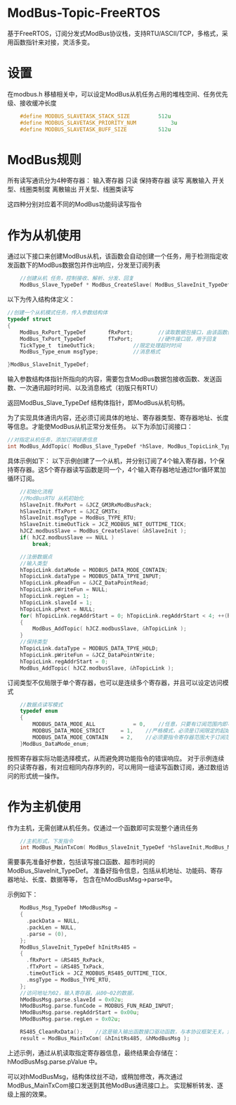 # ModBus-Topic-FreeRTOS
基于FreeRTOS，订阅分发式ModBus协议栈，支持RTU/ASCII/TCP，多格式，采用函数指针来对接，灵活多变。

# 设置
在modbus.h 移植相关中，可以设定ModBus从机任务占用的堆栈空间、任务优先级、接收缓冲长度
```c
	#define MODBUS_SLAVETASK_STACK_SIZE			512u
	#define MODBUS_SLAVETASK_PRIORITY_NUM			3u
	#define MODBUS_SLAVETASK_BUFF_SIZE			512u
```

# ModBus规则
所有读写通讯分为4种寄存器：
	输入寄存器     只读
	保持寄存器     读写
	离散输入       开关型、线圈类制度
	离散输出       开关型、线圈类读写

这四种分别对应着不同的ModBus功能码读写指令

# 作为从机使用
通过以下接口来创建ModBus从机，该函数会自动创建一个任务，用于检测指定收发函数下的ModBus数据包并作出响应，分发至订阅列表
```c
	//创建从机 任务，控制接收、解析、分发、回复
	ModBus_Slave_TypeDef * ModBus_CreateSlave( ModBus_SlaveInit_TypeDef *hSlaveInit );
```
以下为传入结构体定义：
```c
//创建一个从机模式任务，传入参数结构体
typedef struct
{
	ModBus_RxPort_TypeDef		fRxPort;		//读取数据包接口，由该函数创建空间，并返回长度
	ModBus_TxPort_TypeDef		fTxPort;		//硬件接口层，用于回复
	TickType_t	timeOutTick;			//限定处理超时时间
	ModBus_Type_enum msgType;			//消息格式

}ModBus_SlaveInit_TypeDef;
```
输入参数结构体指针所指向的内容，需要包含ModBus数据包接收函数、发送函数、一次通讯超时时间、以及消息格式（初版只有RTU）

返回ModBus_Slave_TypeDef 结构体指针，即ModBus从机句柄。

为了实现具体通讯内容，还必须订阅具体的地址、寄存器类型、寄存器地址、长度等信息。才能使ModBus从机正常分发任务。
以下为添加订阅接口：
```c
//对指定从机任务，添加订阅链表信息
int ModBus_AddTopic( ModBus_Slave_TypeDef *hSlave, ModBus_TopicLink_TypeDef *hTopicLink );
```
具体示例如下：
以下示例创建了一个从机，并分别订阅了4个输入寄存器，1个保持寄存器。这5个寄存器读写函数是同一个，4个输入寄存器地址通过for循环累加循环订阅。
```c
	//初始化流程
	//ModBusRTU 从机初始化
	hSlaveInit.fRxPort = &JCZ_GM3RxModBusPack;
	hSlaveInit.fTxPort = &JCZ_GM3Tx;
	hSlaveInit.msgType = ModBus_TYPE_RTU;
	hSlaveInit.timeOutTick = JCZ_MODBUS_NET_OUTTIME_TICK;
	hJCZ.modbusSlave = ModBus_CreateSlave( &hSlaveInit );
	if( hJCZ.modbusSlave == NULL )
		break;

	//注册数据点
	//输入类型
	hTopicLink.dataMode = MODBUS_DATA_MODE_CONTAIN;
	hTopicLink.dataType = MODBUS_DATA_TPYE_INPUT;
	hTopicLink.pReadFun = &JCZ_DataPointRead;
	hTopicLink.pWriteFun = NULL;
	hTopicLink.regLen = 1;
	hTopicLink.slaveId = 1;
	hTopicLink.pPext = NULL;
	for( hTopicLink.regAddrStart = 0; hTopicLink.regAddrStart < 4; ++(hTopicLink.regAddrStart) )
	{
		ModBus_AddTopic( hJCZ.modbusSlave, &hTopicLink );
	}
	//保持类型
	hTopicLink.dataType = MODBUS_DATA_TPYE_HOLD;
	hTopicLink.pWriteFun = &JCZ_DataPointWrite;
	hTopicLink.regAddrStart = 0;
	ModBus_AddTopic( hJCZ.modbusSlave, &hTopicLink );
```
订阅类型不仅局限于单个寄存器，也可以是连续多个寄存器，并且可以设定访问模式
```c
	//数据点读写模式
	typedef enum
	{
		MODBUS_DATA_MODE_ALL 			= 0,	//任意，只要有订阅范围内即可
		MODBUS_DATA_MODE_STRICT 	= 1,	//严格模式，必须是订阅限定的起始寄存器及其长度
		MODBUS_DATA_MODE_CONTAIN 	= 2,	//必须要指令寄存器范围大于订阅范围
	}ModBus_DataMode_enum;
```
按照寄存器实际功能选择模式，从而避免跨功能指令的错误响应。
对于示例连续的只读寄存器，有对应相同内存序列的，可以用同一组读写函数订阅，通过数组访问的形式统一操作。

# 作为主机使用
作为主机，无需创建从机任务。仅通过一个函数即可实现整个通讯任务
```c
	//主机形式，下发指令
	int ModBus_MainTxCom( ModBus_SlaveInit_TypeDef *hSlaveInit,ModBus_Msg_TypeDef *hModBusMsg);
```
需要事先准备好参数，包括读写接口函数、超市时间的 ModBus_SlaveInit_TypeDef。
准备好指令信息，包括从机地址、功能码、寄存器地址、长度、数据等等，
包含在hModBusMsg->parse中。

示例如下：	
```c
	ModBus_Msg_TypeDef hModBusMsg = 
	{
	  .packData = NULL,
	  .packLen = NULL,
	  .parse = (0),
	};
	ModBus_SlaveInit_TypeDef hInitRs485 = 
	{
	  .fRxPort = &RS485_RxPack,
	  .fTxPort = &RS485_TxPack,
	  .timeOutTick = JCZ_MODBUS_RS485_OUTTIME_TICK,
	  .msgType = ModBus_TYPE_RTU,
	};
	//访问地址为02，输入寄存器，从00~02的数据，
	hModBusMsg.parse.slaveId = 0x02u;
	hModBusMsg.parse.funCode = MODBUS_FUN_READ_INPUT;
	hModBusMsg.parse.regAddrStart = 0x00u;
	hModBusMsg.parse.regLen = 0x02u;

	RS485_CleanRxData();    //这是输入输出函数接口驱动函数，与本协议框架无关。清空接收，防止干扰
	result = ModBus_MainTxCom( &hInitRs485, &hModBusMsg );
```
上述示例，通过从机读取指定寄存器信息，最终结果会存储在：hModBusMsg.parse.pValue 中。

可以对hModBusMsg，结构体纹丝不动，或稍加修改，再次通过ModBus_MainTxCom接口发送到其他ModBus通讯接口上。
实现解析转发、逐级上报的效果。

